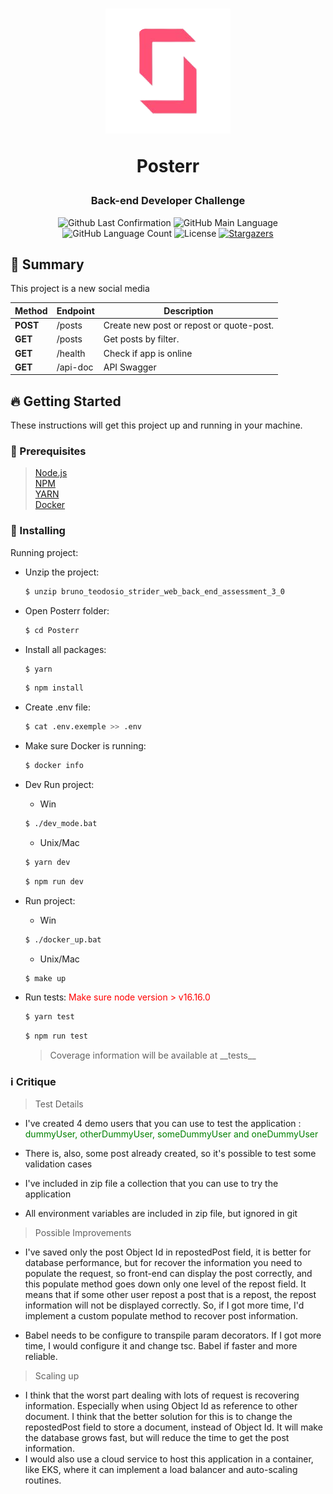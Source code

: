 <h1 align="center">
  <img alt="Posterr" title="Posterr" src=".github/strider.png" width="200px" />
  <p><strong>Posterr</strong></p>
</h1>

<h3 align="center">
  Back-end Developer Challenge
</h3>

<p align="center">
  <img alt = "Github Last Confirmation" src = "https://img.shields.io/github/last-commit/Bteodosio/Posterr">
  <img alt = "GitHub Main Language" src = "https://img.shields.io/github/languages/top/Bteodosio/Posterr">
  <img alt="GitHub Language Count" src="https://img.shields.io/github/languages/count/Bteodosio/Posterr?color=%2304D361">
  <img alt="License" src="https://img.shields.io/badge/license-MIT-%2304D361">

  <a href="https://github.com/Bteodosio/Posterr/stargazers">
    <img alt="Stargazers" src="https://img.shields.io/github/stars/Bteodosio/Posterr?style=social">
  </a>
</p>

## :page_with_curl: Summary

This project is a new social media

Method | Endpoint | Description
------------- | ------------- | -------------
**POST** | /posts | Create new post or repost or quote-post.
**GET** | /posts| Get posts by filter.
**GET** | ​/health | Check if app is online
**GET** | /api-doc | API Swagger


## :fire: Getting Started

These instructions will get this project up and running in your machine.

### :wave: Prerequisites

> [Node.js](http://nodejs.org/) \
> [NPM](https://www.npmjs.com/) \
> [YARN](https://yarnpkg.com/) \
> [Docker](https://www.docker.com/)

### :rocket: Installing

Running project:

- Unzip the project:

  ```sh
  $ unzip bruno_teodosio_strider_web_back_end_assessment_3_0
  ```

- Open Posterr folder:

  ```sh
  $ cd Posterr
  ```

- Install all packages:

  ```sh
  $ yarn
  ```
  ```sh
  $ npm install
  ```

- Create .env file:

  ```sh
  $ cat .env.exemple >> .env
  ```

- Make sure Docker is running:

  ```sh
  $ docker info
  ```

- Dev Run project:
  - Win
  ```sh
  $ ./dev_mode.bat
  ```
  - Unix/Mac
  ```sh
  $ yarn dev
  ```
  ```sh
  $ npm run dev
  ```

- Run project:
  - Win
  ```sh
  $ ./docker_up.bat
  ```
  - Unix/Mac
  ```sh
  $ make up
  ```

- Run tests:
<span style="color: #FF0000"> Make sure node version > v16.16.0 </span>


  ```sh
  $ yarn test
  ```
  ```sh
  $ npm run test
  ```
  > Coverage information will be available at \_\_tests\_\_

### :information_source: Critique

> Test Details
 - I've created 4 demo users that you can use to test the application : <span style='color:green'>dummyUser, otherDummyUser, someDummyUser and oneDummyUser</span>

 - There is, also, some post already created, so it's possible to test some validation cases

 - I've included in zip file a collection that you can use to try the application

 - All environment variables are included in zip file, but ignored in git

> Possible Improvements

- I've saved only the post Object Id in repostedPost field, it is better for database performance, but for recover the information you need to populate the request, so front-end can display the post correctly, and this populate method goes down only one level of the repost field. It means that if some other user repost a post that is a repost, the repost information will not be displayed correctly. So, if I got more time, I'd implement a custom populate method to recover post information.

- Babel needs to be configure to transpile param decorators. If I got more time, I would configure it and change tsc. Babel if faster and more reliable.

> Scaling up

- I think that the worst part dealing with lots of request is recovering information. Especially when using Object Id as reference to other document. I think that the better solution for this is to change the repostedPost field to store a document, instead of Object Id. It will make the database grows fast, but will reduce the time to get the post information.
- I would also use a cloud service to host this application in a container, like EKS, where it can implement a load balancer and auto-scaling routines.
